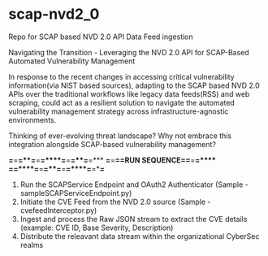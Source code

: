# scap-nvd2_0
Repo for SCAP based NVD 2.0 API Data Feed ingestion

Navigating the Transition - Leveraging the NVD 2.0 API for SCAP-Based Automated Vulnerability Management

In response to the recent changes in accessing critical vulnerability information(via NIST based sources), adapting to the SCAP based NVD 2.0 APIs over the traditional workflows like legacy data feeds(RSS) and web scraping, could act as a resilient solution to navigate the automated vulnerability management strategy across infrastructure-agnostic environments. 


Thinking of ever-evolving threat landscape? Why not  embrace this integration alongside SCAP-based vulnerability management?



**=**=****=**=****=**=****=**=****=**=****=***
**=**=****=**=**RUN SEQUENCE**=**=****=**=****
**=**=****=**=****=**=****=**=****=**=****=***
1. Run the SCAPService Endpoint and OAuth2 Authenticator (Sample - sampleSCAPServiceEndpoint.py) 
2. Initiate the CVE Feed from the NVD 2.0 source (Sample - cvefeedInterceptor.py)
3. Ingest and process the Raw JSON stream to extract the CVE details (example: CVE ID, Base Severity, Description)
4. Distribute the releavant data stream within the organizational CyberSec realms
 
